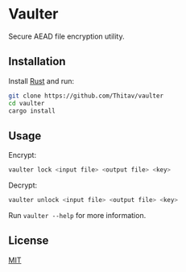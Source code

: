 # Vaulter

Secure AEAD file encryption utility.

## Installation

Install [Rust](https://www.rust-lang.org/tools/install) and run:
```bash
git clone https://github.com/Thitav/vaulter
cd vaulter
cargo install
```

## Usage

Encrypt:
```bash
vaulter lock <input file> <output file> <key>
```
Decrypt:
```bash
vaulter unlock <input file> <output file> <key>
```
Run `vaulter --help` for more information.

## License

[MIT](https://choosealicense.com/licenses/mit/)
